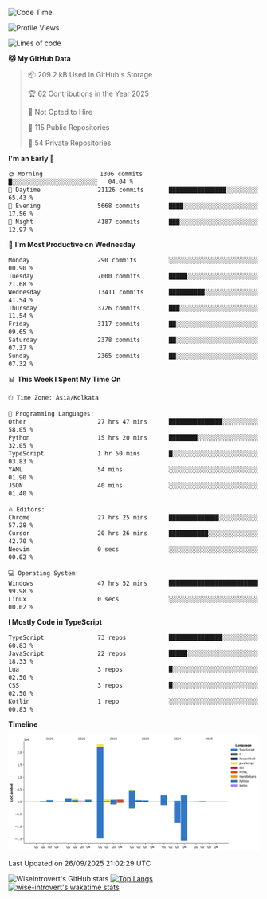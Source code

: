 <!--START_SECTION:waka-->
![Code Time](http://img.shields.io/badge/Code%20Time-4%2C320%20hrs%209%20mins-blue)

![Profile Views](http://img.shields.io/badge/Profile%20Views-8-blue)

![Lines of code](https://img.shields.io/badge/From%20Hello%20World%20I%27ve%20Written-4.1%20million%20lines%20of%20code-blue)

**🐱 My GitHub Data** 

> 📦 209.2 kB Used in GitHub's Storage 
 > 
> 🏆 62 Contributions in the Year 2025
 > 
> 🚫 Not Opted to Hire
 > 
> 📜 115 Public Repositories 
 > 
> 🔑 54 Private Repositories 
 > 
**I'm an Early 🐤** 

```text
🌞 Morning                1306 commits        █░░░░░░░░░░░░░░░░░░░░░░░░   04.04 % 
🌆 Daytime                21126 commits       ████████████████░░░░░░░░░   65.43 % 
🌃 Evening                5668 commits        ████░░░░░░░░░░░░░░░░░░░░░   17.56 % 
🌙 Night                  4187 commits        ███░░░░░░░░░░░░░░░░░░░░░░   12.97 % 
```
📅 **I'm Most Productive on Wednesday** 

```text
Monday                   290 commits         ░░░░░░░░░░░░░░░░░░░░░░░░░   00.90 % 
Tuesday                  7000 commits        █████░░░░░░░░░░░░░░░░░░░░   21.68 % 
Wednesday                13411 commits       ██████████░░░░░░░░░░░░░░░   41.54 % 
Thursday                 3726 commits        ███░░░░░░░░░░░░░░░░░░░░░░   11.54 % 
Friday                   3117 commits        ██░░░░░░░░░░░░░░░░░░░░░░░   09.65 % 
Saturday                 2378 commits        ██░░░░░░░░░░░░░░░░░░░░░░░   07.37 % 
Sunday                   2365 commits        ██░░░░░░░░░░░░░░░░░░░░░░░   07.32 % 
```


📊 **This Week I Spent My Time On** 

```text
🕑︎ Time Zone: Asia/Kolkata

💬 Programming Languages: 
Other                    27 hrs 47 mins      ███████████████░░░░░░░░░░   58.05 % 
Python                   15 hrs 20 mins      ████████░░░░░░░░░░░░░░░░░   32.05 % 
TypeScript               1 hr 50 mins        █░░░░░░░░░░░░░░░░░░░░░░░░   03.83 % 
YAML                     54 mins             ░░░░░░░░░░░░░░░░░░░░░░░░░   01.90 % 
JSON                     40 mins             ░░░░░░░░░░░░░░░░░░░░░░░░░   01.40 % 

🔥 Editors: 
Chrome                   27 hrs 25 mins      ██████████████░░░░░░░░░░░   57.28 % 
Cursor                   20 hrs 26 mins      ███████████░░░░░░░░░░░░░░   42.70 % 
Neovim                   0 secs              ░░░░░░░░░░░░░░░░░░░░░░░░░   00.02 % 

💻 Operating System: 
Windows                  47 hrs 52 mins      █████████████████████████   99.98 % 
Linux                    0 secs              ░░░░░░░░░░░░░░░░░░░░░░░░░   00.02 % 
```

**I Mostly Code in TypeScript** 

```text
TypeScript               73 repos            ███████████████░░░░░░░░░░   60.83 % 
JavaScript               22 repos            █████░░░░░░░░░░░░░░░░░░░░   18.33 % 
Lua                      3 repos             █░░░░░░░░░░░░░░░░░░░░░░░░   02.50 % 
CSS                      3 repos             █░░░░░░░░░░░░░░░░░░░░░░░░   02.50 % 
Kotlin                   1 repo              ░░░░░░░░░░░░░░░░░░░░░░░░░   00.83 % 
```



**Timeline**

![Lines of Code chart](https://raw.githubusercontent.com/wise-introvert/wise-introvert/master/assets/bar_graph.png)


 Last Updated on 26/09/2025 21:02:29 UTC
<!--END_SECTION:waka-->

![WiseIntrovert's GitHub stats](https://github-readme-stats.vercel.app/api?username=wise-introvert&count_private=true&show_icons=true)
[![Top Langs](https://github-readme-stats.vercel.app/api/top-langs/?username=wise-introvert&langs_count=10)](https://github.com/anuraghazra/github-readme-stats)
[![wise-introvert's wakatime stats](https://github-readme-stats.vercel.app/api/wakatime?username=wiseintrovert)](https://github.com/anuraghazra/github-readme-stats)
